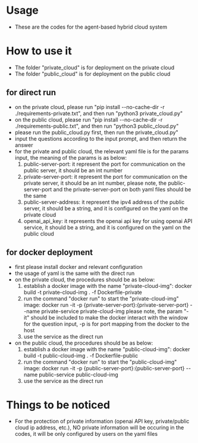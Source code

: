# Usage
- These are the codes for the agent-based hybrid cloud system

# How to use it
- The folder "private_cloud" is for deployment on the private cloud
- The folder "public_cloud" is for deployment on the public cloud

## for direct run
- on the private cloud, please run "pip install --no-cache-dir -r ./requirements-private.txt", and then run "python3 private_cloud.py"
- on the public cloud, please run "pip install --no-cache-dir -r ./requirements-public.txt", and then run "python3 public_cloud.py"
- please run the public_cloud.py first, then run the private_cloud.py"
- input the questions according to the input prompt, and then return the answer
- for the private and public cloud, the relevant yaml file is for the params input, the meaning of the params is as below:
    1. public-server-port: it represent the port for communication on the public server, it should be an int number
    2. private-server-port: it represent the port for communication on the private server, it should be an int number, please note, the public-server-port and the private-server-port on both yaml files should be the same
    3. public-server-address: it represent the ipv4 address of the public server, it should be a string, and it is configured on the yaml on the private cloud
    4. openai_api_key: it represents the openai api key for using openai API service, it should be a string, and it is configured on the yaml on the public cloud

## for docker deployment
- first please install docker and relevant configuration
- the usage of yaml is the same with the direct run
- on the private cloud, the procedures should be as below:
    1. establish a docker image with the name "private-cloud-img":
    docker build -t private-cloud-img . -f Dockerfile-private
    2. run the command "docker run" to start the "private-cloud-img" image:
    docker run -it -p {private-server-port}:{private-server-port} --name private-service private-cloud-img
    please note, the param "-it" should be included to make the docker interact with the window for the question input, -p is for port mapping from the docker to the host
    3. use the service as the direct run
- on the public cloud, the procedures should be as below:
    1. establish a docker image with the name "public-cloud-img":
    docker build -t public-cloud-img . -f Dockerfile-public
    2. run the command "docker run" to start the "public-cloud-img" image:
    docker run -it -p {public-server-port}:{public-server-port} --name public-service public-cloud-img
    3. use the service as the direct run

# Things to be noticed
- For the protection of private information (openai API key, private/public cloud ip address, etc.), NO private information will be occuring in the codes, it will be only configured by users on the yaml files
